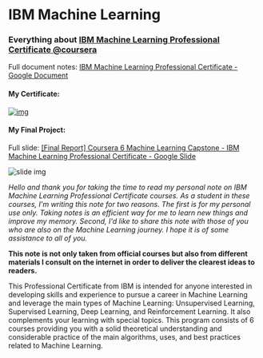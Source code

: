 # IBM Machine Learning

### Everything about [IBM Machine Learning Professional Certificate @coursera](https://www.coursera.org/professional-certificates/ibm-machine-learning)

Full document notes: [IBM Machine Learning Professional Certificate - Google Document](https://docs.google.com/document/d/1xsSAjl1g0A2olHucDs5NyDNTvLP9tRnoCM8giA1Bb2E/edit?usp=sharing)

#### My Certificate:

[![img](https://s3.amazonaws.com/coursera_assets/meta_images/generated/CERTIFICATE_LANDING_PAGE/CERTIFICATE_LANDING_PAGE~85Z2MWVHZ96S/CERTIFICATE_LANDING_PAGE~85Z2MWVHZ96S.jpeg)](https://www.coursera.org/account/accomplishments/professional-cert/85Z2MWVHZ96S?utm_source=link&utm_medium=certificate&utm_content=cert_image&utm_campaign=sharing_cta&utm_product=prof)

#### My Final Project:

Full slide: [[Final Report] Coursera 6 Machine Learning Capstone - IBM Machine Learning Professional Certificate - Google Slide](https://docs.google.com/presentation/d/1UZ1RIM-kcVPi_ATmvhmePxuSogRLmZPjc0arH0BUWgA/edit?usp=sharing)

![slide img](/final_report_image.png)

*Hello and thank you for taking the time to read my personal note on IBM Machine Learning Professional Certificate courses. As a student in these courses, I'm writing this note for two reasons. The first is for my personal use only. Taking notes is an efficient way for me to learn new things and improve my memory. Second, I'd like to share this note with those of you who are also on the Machine Learning journey. I hope it is of some assistance to all of you.*

**This note is not only taken from official courses but also from different materials I consult on the internet in order to deliver the clearest ideas to readers.**

This Professional Certificate from IBM is intended for anyone interested in developing skills and experience to pursue a career in Machine Learning and leverage the main types of Machine Learning: Unsupervised Learning, Supervised Learning, Deep Learning, and Reinforcement Learning. It also complements your learning with special topics.
This program consists of 6 courses providing you with a solid theoretical understanding and considerable practice of the main algorithms, uses, and best practices related to Machine Learning.

